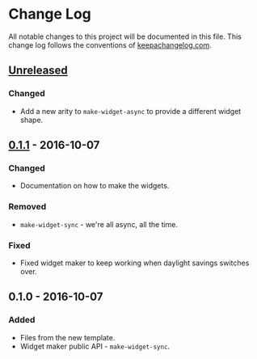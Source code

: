 # Change Log
All notable changes to this project will be documented in this file. This change log follows the conventions of [keepachangelog.com](http://keepachangelog.com/).

## [Unreleased]
### Changed
- Add a new arity to `make-widget-async` to provide a different widget shape.

## [0.1.1] - 2016-10-07
### Changed
- Documentation on how to make the widgets.

### Removed
- `make-widget-sync` - we're all async, all the time.

### Fixed
- Fixed widget maker to keep working when daylight savings switches over.

## 0.1.0 - 2016-10-07
### Added
- Files from the new template.
- Widget maker public API - `make-widget-sync`.

[Unreleased]: https://github.com/your-name/ak-checker/compare/0.1.1...HEAD
[0.1.1]: https://github.com/your-name/ak-checker/compare/0.1.0...0.1.1
